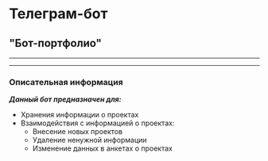 # Телеграм-бот
## "Бот-портфолио"
---
---
### Описательная информация
___Данный бот предназначен для:___
* Хранения информации о проектах
* Взаимодействия с информацией о проектах:
    * Внесение новых проектов
    * Удаление ненужной информации
    * Изменение данных в анкетах о проектах
